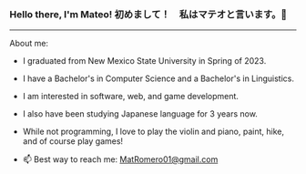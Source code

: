 ### Hello there, I'm Mateo! 初めまして！　私はマテオと言います。👋
----

About me:

- I graduated from New Mexico State University in Spring of 2023.
- I have a Bachelor's in Computer Science and a Bachelor's in Linguistics.
- I am interested in software, web, and game development.
- I also have been studying Japanese language for 3 years now.
- While not programming, I love to play the violin and piano, paint, hike, and of course play games!

- 📫 Best way to reach me: MatRomero01@gmail.com
